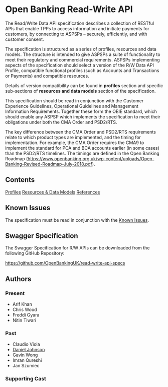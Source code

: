 # Open Banking Read-Write API

The Read/Write Data API specification describes a collection of RESTful APIs that enable TPPs to access information and initiate payments for customers, by connecting to ASPSPs – securely, efficiently, and with customer consent.

The specification is structured as a series of profiles, resources and data models. The structure is intended to give ASPSPs a suite of functionality to meet their regulatory and commercial requirements. ASPSPs implementing aspects of the specification should select a version of the R/W Data API Profile, compatible functional profiles (such as Accounts and Transactions or Payments) and compatible resources.

Details of version compatibility can be found in **profiles** section and specific sub-sections of **resources and data models** section of the specification.

This specification should be read in conjunction with the Customer Experience Guidelines, Operational Guidelines and Management Information Requirements. Together these form the OBIE standard, which should enable any ASPSP which implements the specification to meet their obligations under both the CMA Order and PSD2/RTS.

The key difference between the CMA Order and PSD2/RTS requirements relate to which product types are implemented, and the timing for implementation. For example, the CMA Order requires the CMA9 to implement the standard for PCA and BCA accounts earlier (in some cases) than the PSD2/RTS timelines. The timings are defined in the Open Banking Roadmap (https://www.openbanking.org.uk/wp-content/uploads/Open-Banking-Revised-Roadmap-July-2018.pdf).

## Contents
[Profiles](./profiles/README.md)
[Resources & Data Models](./resources%20and%20data%20models/README.md)
[References](./references/README.md)


## Known Issues
The specification must be read in conjunction with the [Known Issues](https://openbanking.atlassian.net/wiki/spaces/DZ/pages/47546479/Known+Specification+Issues).

## Swagger Specification

The Swagger Specification for R/W APIs can be downloaded from the following GitHub Repository:

https://github.com/OpenBankingUK/read-write-api-specs

## Authors

### Present

- Arif Khan
- Chris Wood
- Freddi  Gyara
- Nitin Tiwari

### Past

- Claudio Viola
- [Daniel Johnson](https://github.com/danielcjohnson)
- Gavin Wong
- Imran Qureshi
- Jan Szumiec

### Supporting Cast
